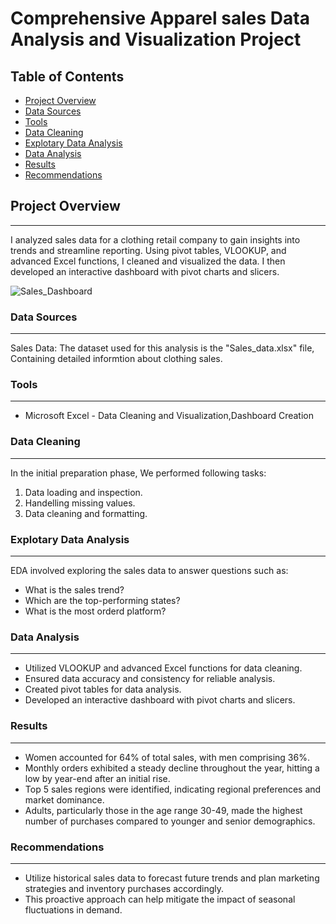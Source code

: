 # Comprehensive Apparel sales Data Analysis and Visualization Project 

## Table of Contents 
- [Project Overview](#project-overview)
- [Data Sources](#data-sources)
- [Tools](#tools)
- [Data Cleaning](#data-cleaning)
- [Explotary Data Analysis](#explotary-data-analysis)
- [Data Analysis](#data-analysis)
- [Results](#results)
- [Recommendations](#recommendations)
## Project Overview
---
I analyzed sales data for a clothing retail company to gain insights into trends and streamline reporting. Using pivot tables, VLOOKUP, and advanced Excel functions, I cleaned and visualized the data. I then developed an interactive dashboard with pivot charts and slicers.

![Sales_Dashboard](https://github.com/user-attachments/assets/bfb08ddc-df62-45a8-8561-0e39406af1f0)


### Data Sources
---
Sales Data: The dataset used for this analysis is the "Sales_data.xlsx" file, Containing detailed informtion about clothing sales.
 
### Tools 
---
- Microsoft Excel - Data Cleaning and Visualization,Dashboard Creation

### Data Cleaning
---
In the initial preparation phase, We performed following tasks:
1. Data loading and inspection.
2. Handelling missing values.
3. Data cleaning and formatting.
   
### Explotary Data Analysis 
---
EDA involved exploring the sales data to answer questions such as:
- What is the sales trend?
- Which are the top-performing states?
- What is the most orderd platform?

### Data Analysis 
---
- Utilized VLOOKUP and advanced Excel functions for data cleaning.
- Ensured data accuracy and consistency for reliable analysis.
- Created pivot tables for data analysis.
- Developed an interactive dashboard with pivot charts and slicers.

### Results
---
- Women accounted for 64% of total sales, with men comprising 36%.
- Monthly orders exhibited a steady decline throughout the year, hitting a low by year-end after an initial rise.
- Top 5 sales regions were identified, indicating regional preferences and market dominance.
- Adults, particularly those in the age range 30-49, made the highest number of purchases compared to younger and senior demographics.

### Recommendations
---
- Utilize historical sales data to forecast future trends and plan marketing strategies and inventory purchases accordingly. 
- This proactive approach can help mitigate the impact of seasonal fluctuations in demand.

